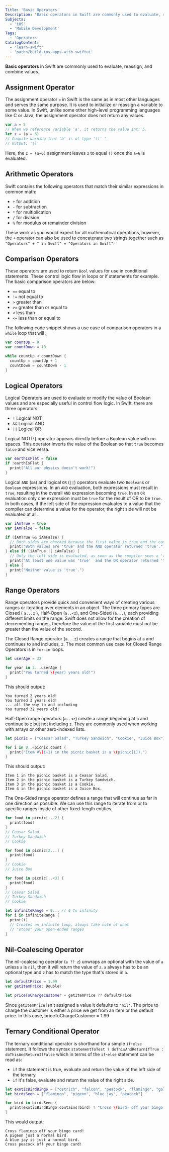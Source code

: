 ```yaml
---
Title: 'Basic Operators'
Description: 'Basic operators in Swift are commonly used to evaluate, reassign, and combine values.'
Subjects:
  - 'iOS'
  - 'Mobile Development'
Tags:
  - 'Operators'
CatalogContent:
  - 'learn-swift'
  - 'paths/build-ios-apps-with-swiftui'
---
```


**Basic operators** in Swift are commonly used to evaluate, reassign, and combine values.

## Assignment Operator

The assignment operator `=` in Swift is the same as in most other languages and serves the same purpose. It is used to initialize or reassign a variable to some value. In Swift, unlike some other high-level programming languages like C or Java, the assignment operator does not return any values.

```swift
var a = 5
// When we reference variable 'a', it returns the value int: 5.
let z = (a = 6)
// Compile warning that 'b' is of type '()' "
// Output: '()'
```

Here, the `z = (a=6)` assignment leaves `z` to equal `()` once the `a=6` is evaluated.

## Arithmetic Operators

Swift contains the following operators that match their similar expressions in common math:

- `+` for addition
- `-` for subtraction
- `*` for multiplication
- `/` for division
- `%` for modulus or remainder division

These work as you would expect for all mathematical operations, however, the `+` operator can also be used to concatenate two strings together such as `"Operators" + " in Swift" = "Operators in Swift"`.

## Comparison Operators

These operators are used to return `Bool` values for use in conditional statements. These control logic flow in loops or if statements for example. The basic comparison operators are below:

- `==` equal to
- `!=` not equal to
- `>` greater than
- `>=` greater than or equal to
- `<` less than
- `<=` less than or equal to

The following code snippet shows a use case of comparison operators in a `while` loop that will :

```swift
var countUp = 0
var countDown = 10

while countUp < countDown {
  countUp = countUp + 1
  countDown = countDown - 1
}
```

## Logical Operators

Logical Operators are used to evaluate or modify the value of Boolean values and are especially useful in control flow logic. In Swift, there are three operators:

- `!` Logical NOT
- `&&` Logical AND
- `||` Logical OR

Logical NOT(`!`) operator appears directly before a Boolean value with no spaces. This operator inverts the value of the Boolean so that `true` becomes `false` and vice versa.

```swift
var earthIsFlat = false
if !earthIsFlat {
  print("All our physics doesn't work!")
}
```

Logical `AND` (`&&`) and logical `OR` (`||`) operators evaluate two `Boolean`s or `Boolean` expressions. In an `AND` evaluation, both expressions must result in `true`, resulting in the overall `AND` expression becoming `true`. In an `OR` evaluation only one expression must be `true` for the result of OR to be `true`. In both cases, if the left side of the expression evaluates to a value that the compiler can determine a value for the operator, the right side will not be evaluated at all.

```swift
var iAmTrue = true
var iAmFalse = false

if (iAmTrue && iAmFalse) {
  // Both sides are checked because the first value is true and the compiler needs to check the right side value
  print("Both values are 'true' and the AND operator returned 'true'.")
} else if (iAmTrue || iAmFalse) {
  // Only the left side is evaluated, as soon as the compiler sees a 'true', it can reason that the OR requirements are met and will enter the 'else if' body
  print("At least one value was 'true'  and the OR operator returned 'true'.")
} else {
  print("Neither value is 'true'.")
}
```

## Range Operators

Range operators provide quick and convenient ways of creating various ranges or iterating over elements in an object. The three primary types are Closed ( `a...z` ), Half-Open (`a..<z`), and One-Sided (`a...`), each providing different limits on the range. Swift does not allow for the creation of decrementing ranges, therefore the value of the first variable must not be greater than the value of the second.

The Closed Range operator (`a...z`) creates a range that begins at `a` and continues to and includes, `z`. The most common use case for Closed Range Operators is in `for-in` loops.

```swift
let userAge = 32

for year in 2...userAge {
  print("You turned \(year) years old!")
}
```

This should output:

```shell
You turned 2 years old!
You turned 3 years old!
... all the way to and including
You turned 32 years old!
```

Half-Open range operators (`a..<z`) create a range beginning at `a` and continue to `z` but not including `z`. They are commonly used when working with arrays or other zero-indexed lists.

```swift
let picnic = ["Ceasar Salad", "Turkey Sandwich", "Cookie", "Juice Box"]

for i in 0..<picnic.count {
  print("Item #\(i+1) in the picnic basket is a \(picnic[i]).")
}
```

This should output:

```shell
Item 1 in the picnic basket is a Ceasar Salad.
Item 2 in the picnic basket is a Turkey Sandwich.
Item 3 in the picnic basket is a Cookie.
Item 4 in the picnic basket is a Juice Box.
```

The One-Sided range operator defines a range that will continue as far in one direction as possible. We can use this range to iterate from or to specific ranges inside of other fixed-length entities.

```swift
for food in picnic[...2] {
  print(food)
}
// Ceasar Salad
// Turkey Sandwich
// Cookie

for food in picnic[2...] {
  print(food)
}
// Cookie
// Juice Box

for food in picnic[..<3] {
  print(food)
}
// Ceasar Salad
// Turkey Sandwich
// Cookie

let infiniteRange = 0... // 0 to infinity
for i in infiniteRange {
  print(i)
  // Creates an infinite loop, always take note of what
  // "stops" your open-ended ranges
}
```

## Nil-Coalescing Operator

The nil-coalescing operator (`a ?? z`) unwraps an optional with the value of `a` unless `a` is `nil`, then it will return the value of `z`. `a` always has to be an optional type and `z` has to match the type that's stored in `a`.

```swift
let defaultPrice = 1.99
var getItemPrice: Double?

let priceToChargeCustomer = getItemPrice ?? defaultPrice
```

Since `getItemPrice` isn't assigned a value it defaults to `'nil'`. The price to charge the customer is either a price we get from an item or the default price. In this case, priceToChargeCustomer = 1.99

## Ternary Conditional Operator

The ternary conditional operator is shorthand for a simple `if`-`else` statement. It follows the syntax `statementToTest ? doThisAndReturnIfTrue : doThisAndReturnIfFalse` which in terms of the `if`-`else` statement can be read as:

- `if` the statement is true, evaluate and return the value of the left side of the ternary
- `if` it's false, evaluate and return the value of the right side.

```swift
let exoticBirdBingo = ["ostrich", "falcon", "peacock", "flamingo", "gold and blue macaw"]
let birdsSeen = ["flamingo", "pigeon", "blue jay", "peacock"]

for bird in birdsSeen {
  print(exoticBirdBingo.contains(bird) ? "Cross \(bird) off your bingo card!" : "A \(bird) is just a normal bird.")
}
```

This would output:

```shell
Cross flamingo off your bingo card!
A pigeon just a normal bird.
A blue jay is just a normal bird.
Cross peacock off your bingo card!
```

